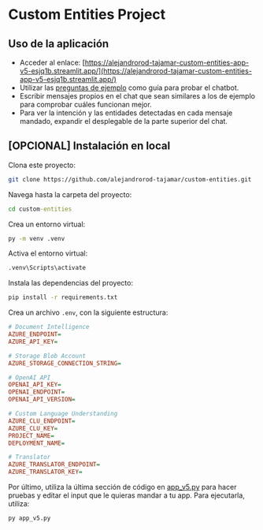 # Custom Entities Project

## Uso de la aplicación

- Acceder al enlace: [https://alejandrorod-tajamar-custom-entities-app-v5-esjq1b.streamlit.app/](https://alejandrorod-tajamar-custom-entities-app-v5-esjq1b.streamlit.app/)
- Utilizar las [preguntas de ejemplo](example-inputs.md) como guía para probar el chatbot.
- Escribir mensajes propios en el chat que sean similares a los de ejemplo para comprobar cuáles funcionan mejor.
- Para ver la intención y las entidades detectadas en cada mensaje mandado, expandir el desplegable de la parte superior del chat.

## [OPCIONAL] Instalación en local

Clona este proyecto:

```bash
git clone https://github.com/alejandrorod-tajamar/custom-entities.git
```

Navega hasta la carpeta del proyecto:

```cmd
cd custom-entities
```

Crea un entorno virtual:

```cmd
py -m venv .venv
```

Activa el entorno virtual:

```cmd
.venv\Scripts\activate
```

Instala las dependencias del proyecto:

```cmd
pip install -r requirements.txt
```

Crea un archivo `.env`, con la siguiente estructura:

```ini
# Document Intelligence
AZURE_ENDPOINT=
AZURE_API_KEY=

# Storage Blob Account
AZURE_STORAGE_CONNECTION_STRING=

# OpenAI API
OPENAI_API_KEY=
OPENAI_ENDPOINT=
OPENAI_API_VERSION=

# Custom Language Understanding
AZURE_CLU_ENDPOINT=
AZURE_CLU_KEY=
PROJECT_NAME=
DEPLOYMENT_NAME=

# Translator
AZURE_TRANSLATOR_ENDPOINT=
AZURE_TRANSLATOR_KEY=
```

Por último, utiliza la última sección de código en [app_v5.py](/app_v5.py) para hacer pruebas y editar el input que le quieras mandar a tu app. Para ejecutarla, utiliza:

```cmd
py app_v5.py
```
